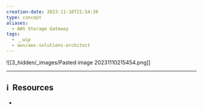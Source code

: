 ```yaml
---
creation-date: 2023-11-10T21:54:36
type: concept
aliases:
  - AWS Storage Gateway
tags:
  - __wip
  - aws/aws-solutions-architect
---
```


![[3_hidden/_images/Pasted image 20231110215454.png]]




---
## ℹ️  Resources
- 